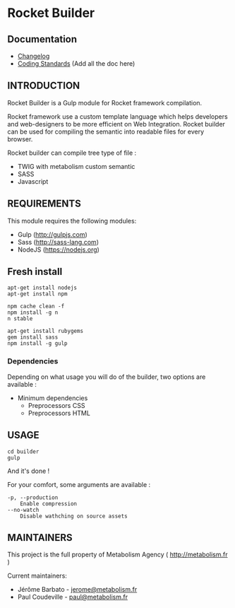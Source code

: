 # Rocket Builder

## Documentation
* [Changelog](doc/changelog.md)
* [Coding Standards](doc/coding-standard.md)
(Add all the doc here)

INTRODUCTION
------------

Rocket Builder is a Gulp module for Rocket framework compilation.

Rocket framework use a custom template language which helps developers and web-designers to be more efficient on Web Integration. Rocket builder can be used for compiling the semantic into readable files for every browser.

Rocket builder can compile tree type of file : 
 * TWIG with metabolism custom semantic
 * SASS
 * Javascript
 
REQUIREMENTS
------------

This module requires the following modules:

 * Gulp (http://gulpjs.com)
 * Sass (http://sass-lang.com)
 * NodeJS (https://nodejs.org)
 
Fresh install
------------

    apt-get install nodejs
    apt-get install npm

    npm cache clean -f
    npm install -g n
    n stable
	
    apt-get install rubygems
    gem install sass
    npm install -g gulp
        
### Dependencies

Depending on what usage you will do of the builder, two options are available :

* Minimum dependencies
  * Preprocessors CSS
  * Preprocessors HTML
    
        
USAGE
------

    cd builder
    gulp
    
And it's done !

For your comfort, some arguments are available : 

    -p, --production
        Enable compression
    --no-watch
        Disable wathching on source assets
        
        
MAINTAINERS
-----------

This project is the full property of Metabolism Agency ( http://metabolism.fr )

Current maintainers:
 * Jérôme Barbato - jerome@metabolism.fr
 * Paul Coudeville - paul@metabolism.fr

